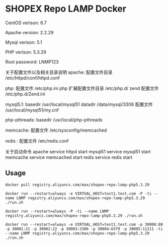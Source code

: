 # SHOPEX Repo LAMP Docker

CentOS verison: 6.7

Apache version: 2.2.29

Mysql verison: 5.1

PHP verison: 5.3.29

Root password: LNMP123

关于配置文件以及相关目录说明
apache: 
配置文件目录 /etc/httpd/conf/httpd.conf

php:
配置文件  /etc/php.ini
php 扩展配置文件目录 /etc/php.d/
zend 配置文件   /etc/php.d/Zend.ini

mysql5.1:
basedir /usr/local/mysql51
datadir /data/mysql/3306
配置文件 /usr/local/mysql51/my.cnf

php-pthreads:
basedir /usr/local/php-pthreads

memcache:
配置文件 /etc/sysconfig/memcached

redis :
配置文件 /etc/redis.conf

关于启动命令
apache 
service httpd start
mysql51
service mysql51 start
memcache
service memcached start
redis
service redis start

## Usage

```docker pull registry.aliyuncs.com/max/shopex-repo-lamp-php5.3.29```

```docker run --restart=always -e VIRTUAL_HOST=test1.test.com -P -ti --name LNMP registry.aliyuncs.com/max/shopex-repo-lamp-php5.3.29 ./run.sh```

```docker run --restart=always -P -ti --name LNMP registry.aliyuncs.com/max/shopex-repo-lamp-php5.3.29 ./run.sh```

```docker run --restart=always -e VIRTUAL_HOST=test1.test.com -p 30000:80 -p 30001:21 -p 30002:22 -p 30003:3306 -p 30004:6379 -p 30005:11211 -ti --name LNMP registry.aliyuncs.com/max/shopex-repo-lamp-php5.3.29 ./run.sh```